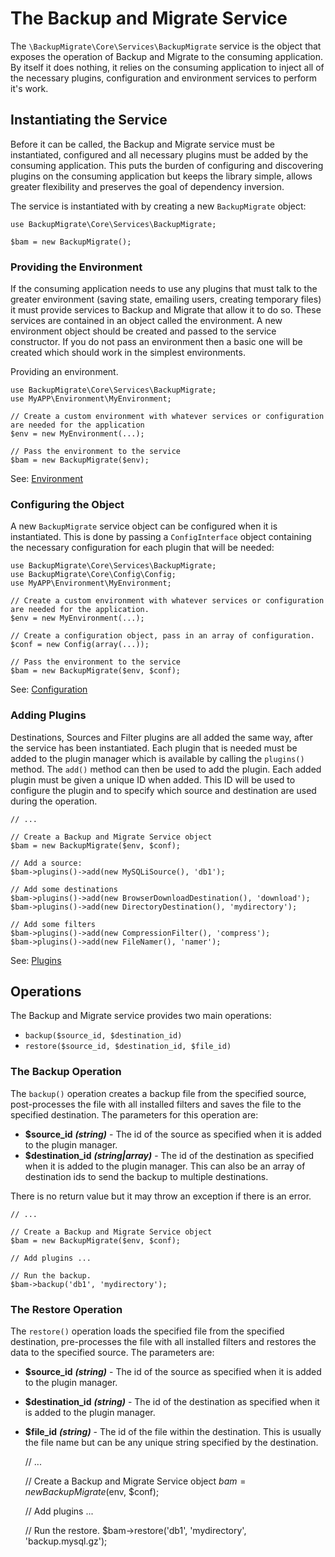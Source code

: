 # The Backup and Migrate Service

The `\BackupMigrate\Core\Services\BackupMigrate` service is the object that exposes the operation of Backup and Migrate
to the consuming application. By itself it does nothing, it relies on the consuming application to inject all of the 
necessary plugins, configuration and environment services to perform it's work.

## Instantiating the Service

Before it can be called, the Backup and Migrate service must be instantiated, configured and all necessary plugins must
be added by the consuming application. This puts the burden of configuring and discovering plugins on the consuming 
application but keeps the library simple, allows greater flexibility and preserves the goal of dependency inversion.

The service is instantiated with by creating a new `BackupMigrate` object:

    use BackupMigrate\Core\Services\BackupMigrate;
    
    $bam = new BackupMigrate();

### Providing the Environment

If the consuming application needs to use any plugins that must talk to the greater environment (saving state, emailing 
users, creating temporary files) it must provide services to Backup and Migrate that allow it to do so. These services
are contained in an object called the environment. A new environment object should be created and passed to the service
constructor. If you do not pass an environment then a basic one will be created which should work in the simplest 
environments.

Providing an environment.

    use BackupMigrate\Core\Services\BackupMigrate; 
    use MyAPP\Environment\MyEnvironment;
    
    // Create a custom environment with whatever services or configuration are needed for the application
    $env = new MyEnvironment(...);

    // Pass the environment to the service
    $bam = new BackupMigrate($env);

See: [Environment](https://github.com/backupmigrate/backup_migrate_core/tree/master/src/Environment)

### Configuring the Object

A new `BackupMigrate` service object can be configured when it is instantiated. This is done by passing a 
`ConfigInterface` object containing the necessary configuration for each plugin that will be needed:

    use BackupMigrate\Core\Services\BackupMigrate; 
    use BackupMigrate\Core\Config\Config;
    use MyAPP\Environment\MyEnvironment;
    
    // Create a custom environment with whatever services or configuration are needed for the application.
    $env = new MyEnvironment(...);

    // Create a configuration object, pass in an array of configuration.
    $conf = new Config(array(...));

    // Pass the environment to the service
    $bam = new BackupMigrate($env, $conf);


See: [Configuration](https://github.com/backupmigrate/backup_migrate_core/tree/master/src/Config)

### Adding Plugins

Destinations, Sources and Filter plugins are all added the same way, after the service has been instantiated. Each plugin
that is needed must be added to the plugin manager which is available by calling the `plugins()` method. The `add()`
method can then be used to add the plugin. Each added plugin must be given a unique ID when added. This ID will be used
to configure the plugin and to specify which source and destination are used during the operation.

    
    // ...

    // Create a Backup and Migrate Service object
    $bam = new BackupMigrate($env, $conf);

    // Add a source:
    $bam->plugins()->add(new MySQLiSource(), 'db1');
    
    // Add some destinations
    $bam->plugins()->add(new BrowserDownloadDestination(), 'download');
    $bam->plugins()->add(new DirectoryDestination(), 'mydirectory');
    
    // Add some filters
    $bam->plugins()->add(new CompressionFilter(), 'compress');
    $bam->plugins()->add(new FileNamer(), 'namer');


See: [Plugins](https://github.com/backupmigrate/backup_migrate_core/tree/master/src/Plugin)

## Operations
The Backup and Migrate service provides two main operations:

* `backup($source_id, $destination_id)`
* `restore($source_id, $destination_id, $file_id)`

### The Backup Operation

The `backup()` operation creates a backup file from the specified source, post-processes the file with all installed 
filters and saves the file to the specified destination. The parameters for this operation are:

* **$source_id** ***(string)*** - The id of the source as specified when it is added to the plugin manager.
* **$destination_id** ***(string|array)*** - The id of the destination as specified when it is added to the plugin manager. 
This can also be an array of destination ids to send the backup to multiple destinations.

There is no return value but it may throw an exception if there is an error.

    // ...

    // Create a Backup and Migrate Service object
    $bam = new BackupMigrate($env, $conf);

    // Add plugins ...
    
    // Run the backup.
    $bam->backup('db1', 'mydirectory');


### The Restore Operation

The `restore()` operation loads the specified file from the specified destination, pre-processes the file with all 
installed filters and restores the data to the specified source. The parameters are:

* **$source_id** ***(string)*** - The id of the source as specified when it is added to the plugin manager.
* **$destination_id** ***(string)*** - The id of the destination as specified when it is added to the plugin manager.
* **$file_id** ***(string)*** - The id of the file within the destination. This is usually the file name but can be any 
unique string specified by the destination.


    // ...
    
    // Create a Backup and Migrate Service object
    $bam = new BackupMigrate($env, $conf);
    
    // Add plugins ...
    
    // Run the restore.
    $bam->restore('db1', 'mydirectory', 'backup.mysql.gz');
